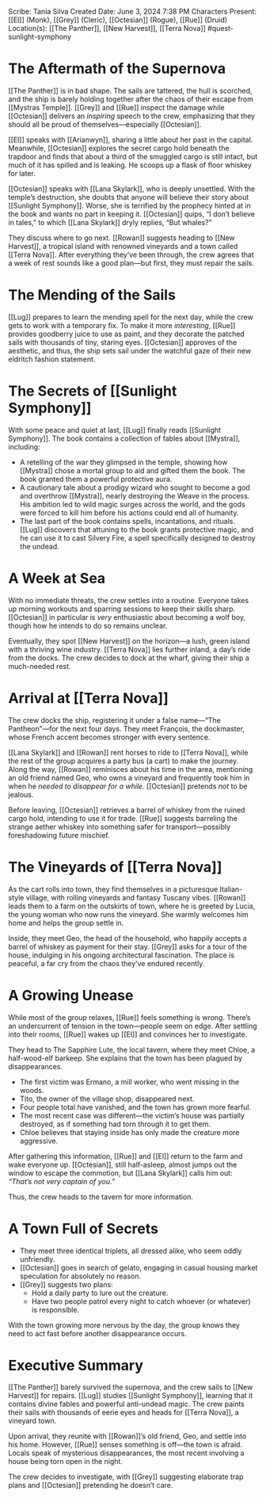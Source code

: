 Scribe: Tania Silva
Created Date: June 3, 2024 7:38 PM
Characters Present: [[El]] (Monk), [[Grey]] (Cleric), [[Octesian]] (Rogue), [[Rue]] (Druid)
Location(s): [[The Panther]], [[New Harvest]], [[Terra Nova]]
#quest-sunlight-symphony
# The Aftermath of the Supernova
[[The Panther]] is in bad shape. The sails are tattered, the hull is scorched, and the ship is barely holding together after the chaos of their escape from [[Mystras Temple]]. [[Grey]] and [[Rue]] inspect the damage while [[Octesian]] delivers an *inspiring* speech to the crew, emphasizing that they should all be proud of themselves—especially [[Octesian]].

[[El]] speaks with [[Arianwyn]], sharing a little about her past in the capital. Meanwhile, [[Octesian]] explores the secret cargo hold beneath the trapdoor and finds that about a third of the smuggled cargo is still intact, but much of it has spilled and is leaking. He scoops up a flask of floor whiskey for later.

[[Octesian]] speaks with [[Lana Skylark]], who is deeply unsettled. With the temple’s destruction, she doubts that anyone will believe their story about [[Sunlight Symphony]]. Worse, she is terrified by the prophecy hinted at in the book and wants no part in keeping it. [[Octesian]] quips, “I don’t believe in tales,” to which [[Lana Skylark]] dryly replies, “But whales?”

They discuss where to go next. [[Rowan]] suggests heading to [[New Harvest]], a tropical island with renowned vineyards and a town called [[Terra Nova]]. After everything they’ve been through, the crew agrees that a week of rest sounds like a good plan—but first, they must repair the sails.
# The Mending of the Sails
[[Lug]] prepares to learn the mending spell for the next day, while the crew gets to work with a temporary fix. To make it more *interesting*, [[Rue]] provides goodberry juice to use as paint, and they decorate the patched sails with thousands of tiny, staring eyes. [[Octesian]] approves of the aesthetic, and thus, the ship sets sail under the watchful gaze of their new eldritch fashion statement.
# The Secrets of [[Sunlight Symphony]]
With some peace and quiet at last, [[Lug]] finally reads [[Sunlight Symphony]]. The book contains a collection of fables about [[Mystra]], including:
- A retelling of the war they glimpsed in the temple, showing how [[Mystra]] chose a mortal group to aid and gifted them the book. The book granted them a powerful protective aura.
- A cautionary tale about a prodigy wizard who sought to become a god and overthrow [[Mystra]], nearly destroying the Weave in the process. His ambition led to wild magic surges across the world, and the gods were forced to kill him before his actions could end all of humanity.
- The last part of the book contains spells, incantations, and rituals. [[Lug]] discovers that attuning to the book grants protective magic, and he can use it to cast Silvery Fire, a spell specifically designed to destroy the undead.
# A Week at Sea
With no immediate threats, the crew settles into a routine. Everyone takes up morning workouts and sparring sessions to keep their skills sharp. [[Octesian]] in particular is *very* enthusiastic about becoming a wolf boy, though how he intends to do so remains unclear.

Eventually, they spot [[New Harvest]] on the horizon—a lush, green island with a thriving wine industry. [[Terra Nova]] lies further inland, a day’s ride from the docks. The crew decides to dock at the wharf, giving their ship a much-needed rest.
# Arrival at [[Terra Nova]]
The crew docks the ship, registering it under a false name—“The Pantheon”—for the next four days. They meet François, the dockmaster, whose French accent becomes stronger with every sentence.

[[Lana Skylark]] and [[Rowan]] rent horses to ride to [[Terra Nova]], while the rest of the group acquires a party bus (a cart) to make the journey. Along the way, [[Rowan]] reminisces about his time in the area, mentioning an old friend named Geo, who owns a vineyard and frequently took him in when he *needed to disappear for a while*. [[Octesian]] pretends *not* to be jealous.

Before leaving, [[Octesian]] retrieves a barrel of whiskey from the ruined cargo hold, intending to use it for trade. [[Rue]] suggests barreling the strange aether whiskey into something safer for transport—possibly foreshadowing future mischief.
# The Vineyards of [[Terra Nova]]
As the cart rolls into town, they find themselves in a picturesque Italian-style village, with rolling vineyards and fantasy Tuscany vibes. [[Rowan]] leads them to a farm on the outskirts of town, where he is greeted by Lucia, the young woman who now runs the vineyard. She warmly welcomes him home and helps the group settle in.

Inside, they meet Geo, the head of the household, who happily accepts a barrel of whiskey as payment for their stay. [[Grey]] asks for a tour of the house, indulging in his ongoing architectural fascination. The place is peaceful, a far cry from the chaos they’ve endured recently.
# A Growing Unease
While most of the group relaxes, [[Rue]] feels something is wrong. There’s an undercurrent of tension in the town—people seem on edge. After settling into their rooms, [[Rue]] wakes up [[El]] and convinces her to investigate.

They head to The Sapphire Lute, the local tavern, where they meet Chloe, a half-wood-elf barkeep. She explains that the town has been plagued by disappearances.
- The first victim was Ermano, a mill worker, who went missing in the woods.
- Tito, the owner of the village shop, disappeared next.
- Four people total have vanished, and the town has grown more fearful.
- The most recent case was different—the victim’s house was partially destroyed, as if something had torn through it to get them.
- Chloe believes that staying inside has only made the creature more aggressive.

After gathering this information, [[Rue]] and [[El]] return to the farm and wake everyone up. [[Octesian]], still half-asleep, almost jumps out the window to escape the commotion, but [[Lana Skylark]] calls him out: *“That’s not very captain of you.”*

Thus, the crew heads to the tavern for more information.
# A Town Full of Secrets
- They meet three identical triplets, all dressed alike, who seem oddly unfriendly.
- [[Octesian]] goes in search of gelato, engaging in casual housing market speculation for absolutely no reason.
- [[Grey]] suggests two plans:
    - Hold a daily party to lure out the creature.
    - Have two people patrol every night to catch whoever (or whatever) is responsible.

With the town growing more nervous by the day, the group knows they need to act fast before another disappearance occurs.
# Executive Summary
[[The Panther]] barely survived the supernova, and the crew sails to [[New Harvest]] for repairs. [[Lug]] studies [[Sunlight Symphony]], learning that it contains divine fables and powerful anti-undead magic. The crew paints their sails with thousands of eerie eyes and heads for [[Terra Nova]], a vineyard town.

Upon arrival, they reunite with [[Rowan]]’s old friend, Geo, and settle into his home. However, [[Rue]] senses something is off—the town is afraid. Locals speak of mysterious disappearances, the most recent involving a house being torn open in the night.

The crew decides to investigate, with [[Grey]] suggesting elaborate trap plans and [[Octesian]] pretending he doesn’t care.